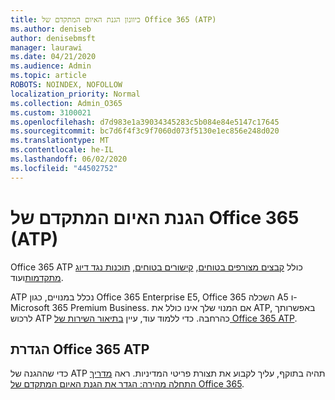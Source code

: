 ```yaml
---
title: כיוונון הגנת האיום המתקדם של Office 365 (ATP)
ms.author: deniseb
author: denisebmsft
manager: laurawi
ms.date: 04/21/2020
ms.audience: Admin
ms.topic: article
ROBOTS: NOINDEX, NOFOLLOW
localization_priority: Normal
ms.collection: Admin_O365
ms.custom: 3100021
ms.openlocfilehash: d7d983e1a39034345283c5b084e84e5147c17645
ms.sourcegitcommit: bc7d6f4f3c9f7060d073f5130e1ec856e248d020
ms.translationtype: MT
ms.contentlocale: he-IL
ms.lasthandoff: 06/02/2020
ms.locfileid: "44502752"
---
```

# <a name="office-365-advanced-threat-protection-atp"></a>הגנת האיום המתקדם של Office 365 (ATP)

Office 365 ATP כולל [קבצים מצורפים בטוחים](https://docs.microsoft.com/microsoft-365/security/office-365-security/atp-safe-attachments), [קישורים בטוחים](https://docs.microsoft.com/microsoft-365/security/office-365-security/atp-safe-links), [תוכנות נגד דיוג מתקדמות](https://docs.microsoft.com/microsoft-365/security/office-365-security/atp-anti-phishing)ועוד. 

ATP נכלל במנויים, כגון Office 365 Enterprise E5, Office 365 השכלה A5 ו-Microsoft 365 Premium Business. אם המנוי שלך אינו כולל את ATP, באפשרותך לרכוש ATP כהרחבה. כדי ללמוד עוד, עיין [בתיאור השירות של Office 365 ATP](https://docs.microsoft.com/office365/servicedescriptions/office-365-advanced-threat-protection-service-description).

## <a name="set-up-office-365-atp"></a>הגדרת Office 365 ATP

כדי שההגנה של ATP תהיה בתוקף, עליך לקבוע את תצורת פריטי המדיניות. ראה [מדריך התחלה מהירה: הגדר את הגנת האיום המתקדם של Office 365](https://docs.microsoft.com/office365/securitycompliance/checklist-atp-setup).

